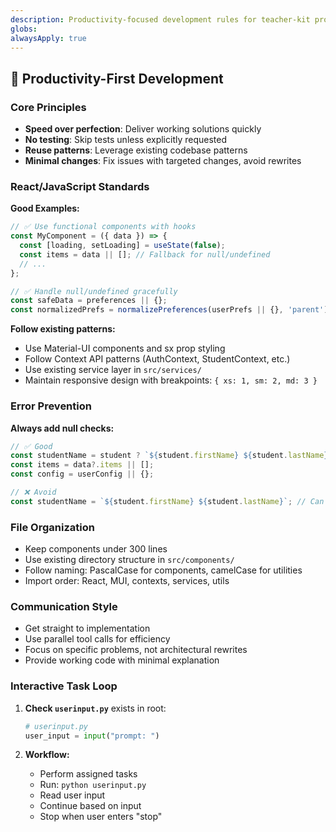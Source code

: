 ```yaml
---
description: Productivity-focused development rules for teacher-kit project
globs: 
alwaysApply: true
---
```


## 🚀 Productivity-First Development

### Core Principles
- **Speed over perfection**: Deliver working solutions quickly
- **No testing**: Skip tests unless explicitly requested
- **Reuse patterns**: Leverage existing codebase patterns
- **Minimal changes**: Fix issues with targeted changes, avoid rewrites

### React/JavaScript Standards

**Good Examples:**
```javascript
// ✅ Use functional components with hooks
const MyComponent = ({ data }) => {
  const [loading, setLoading] = useState(false);
  const items = data || []; // Fallback for null/undefined
  // ...
};

// ✅ Handle null/undefined gracefully
const safeData = preferences || {};
const normalizedPrefs = normalizePreferences(userPrefs || {}, 'parent');
```

**Follow existing patterns:**
- Use Material-UI components and sx prop styling
- Follow Context API patterns (AuthContext, StudentContext, etc.)
- Use existing service layer in `src/services/`
- Maintain responsive design with breakpoints: `{ xs: 1, sm: 2, md: 3 }`

### Error Prevention

**Always add null checks:**
```javascript
// ✅ Good
const studentName = student ? `${student.firstName} ${student.lastName}` : 'Unknown';
const items = data?.items || [];
const config = userConfig || {};

// ❌ Avoid
const studentName = `${student.firstName} ${student.lastName}`; // Can crash
```

### File Organization
- Keep components under 300 lines
- Use existing directory structure in `src/components/`
- Follow naming: PascalCase for components, camelCase for utilities
- Import order: React, MUI, contexts, services, utils

### Communication Style
- Get straight to implementation
- Use parallel tool calls for efficiency
- Focus on specific problems, not architectural rewrites
- Provide working code with minimal explanation

### Interactive Task Loop

1. **Check `userinput.py`** exists in root:
   ```python
   # userinput.py
   user_input = input("prompt: ")
   ```

2. **Workflow:**
   - Perform assigned tasks
   - Run: `python userinput.py`
   - Read user input
   - Continue based on input
   - Stop when user enters "stop"
